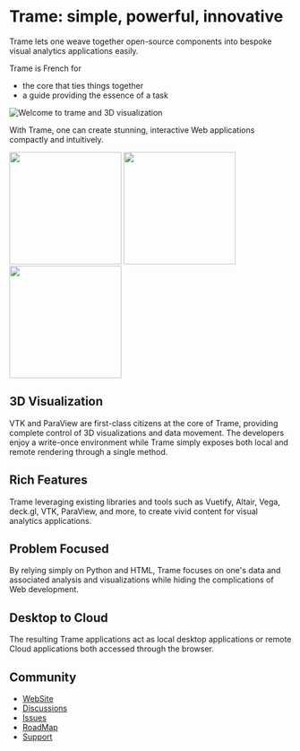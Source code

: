 # Trame: simple, powerful, innovative

Trame lets one weave together open-source components into bespoke visual analytics applications easily.

Trame is French for
- the core that ties things together
- a guide providing the essence of a task

![Welcome to trame and 3D visualization](https://kitware.github.io/trame/images/trame_welcome.jpg)

With Trame, one can create stunning, interactive Web applications compactly and intuitively.

<p float="left">
  <img src="https://kitware.github.io/trame/examples/CarotidFlow.jpg" width="200" />
  <img src="https://kitware.github.io/trame/examples/UberPickupsNYC.jpg" width="200" />
  <img src="https://kitware.github.io/trame/examples/FiniteElementAnalysis.jpg" width="200" />
</p>

## 3D Visualization

VTK and ParaView are first-class citizens at the core of Trame, providing complete control of 3D visualizations and data movement. The developers enjoy a write-once environment while Trame simply exposes both local and remote rendering through a single method.

## Rich Features

Trame leveraging existing libraries and tools such as Vuetify, Altair, Vega, deck.gl, VTK, ParaView, and more, to create vivid content for visual analytics applications.

## Problem Focused

By relying simply on Python and HTML, Trame focuses on one's data and associated analysis and visualizations while hiding the complications of Web development.

## Desktop to Cloud

The resulting Trame applications act as local desktop applications or remote Cloud applications both accessed through the browser.

## Community

- [WebSite](https://kitware.github.io/trame/)
- [Discussions](https://github.com/Kitware/trame/discussions)
- [Issues](https://github.com/Kitware/trame/issues)
- [RoadMap](https://github.com/Kitware/trame/projects/1)
- [Support](https://www.kitware.com/what-we-offer/#support)
